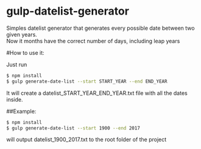 # gulp-datelist-generator
Simples datelist generator that generates every possible date between two given years.<br>
Now it months have the correct number of days, including leap years

#How to use it:

Just run
```sh
$ npm install
$ gulp generate-date-list --start START_YEAR --end END_YEAR
```

It will create a datelist_START_YEAR_END_YEAR.txt file with all the dates inside.


##Example:

```sh
$ npm install
$ gulp generate-date-list --start 1900 --end 2017
```
will output datelist_1900_2017.txt to the root folder of the project
